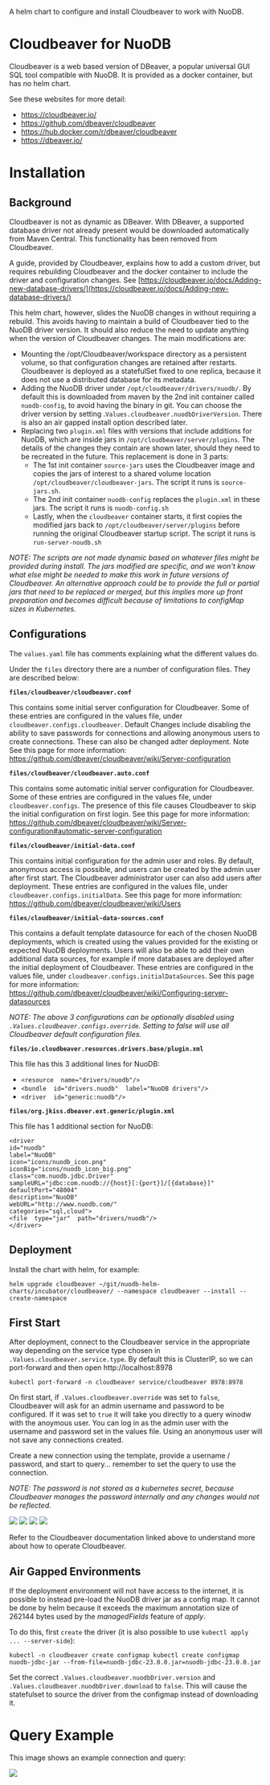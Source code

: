 A helm chart to configure and install Cloudbeaver to work with NuoDB.


# Cloudbeaver for NuoDB

Cloudbeaver is a web based version of DBeaver, a popular universal GUI SQL tool compatible with NuoDB.  It is provided as a docker container, but has no helm chart.

See these websites for more detail:
 - https://cloudbeaver.io/
 - https://github.com/dbeaver/cloudbeaver
 - https://hub.docker.com/r/dbeaver/cloudbeaver
 - https://dbeaver.io/


# Installation

## Background
Cloudbeaver is not as dynamic as DBeaver.  With DBeaver, a supported database driver not already present would be downloaded automatically from Maven Central.  This functionality has been removed from Cloudbeaver.

A guide, provided by Cloudbeaver, explains how to add a custom driver, but requires rebuilding Cloudbeaver and the docker container to include the driver and configuration changes. See [https://cloudbeaver.io/docs/Adding-new-database-drivers/](https://cloudbeaver.io/docs/Adding-new-database-drivers/)

This helm chart, however, slides the NuoDB changes in without requiring a rebuild.  This avoids having to maintain a build of Cloudbeaver tied to the NuoDB driver version.  It should also reduce the need to update anything when the version of Cloudbeaver changes.   The main modifications are:

 - Mounting the /opt/Cloudbeaver/workspace directory as a persistent volume, so that configuration changes are retained after restarts.  Cloudbeaver is deployed as a statefulSet fixed to one replica, because it does not use a distributed database for its metadata.
 - Adding the NuoDB driver under `/opt/cloudbeaver/drivers/nuodb/`.  By default this is downloaded from maven by the 2nd init container called `nuodb-config`, to avoid having the binary in git.  You can choose the driver version by setting .`Values.cloudbeaver.nuodbDriverVersion`.  There is also an air gapped install option described later.
 - Replacing two `plugin.xml` files with versions that include additions for NuoDB, which are inside jars in `/opt/cloudbeaver/server/plugins`.  The details of the changes they contain are shown later, should they need to be recreated in the future.  This replacement is done in 3 parts:
	 - The 1st init container `source-jars` uses the Cloudbeaver image and copies the jars of interest to a shared volume location `/opt/cloudbeaver/cloudbeaver-jars`.    The script it runs is `source-jars.sh`.
	 - The 2nd init container `nuodb-config` replaces the `plugin.xml` in these jars.  The script it runs is `nuodb-config.sh`
	 - Lastly, when the `cloudbeaver` container starts, it first copies the modified jars back to `/opt/cloudbeaver/server/plugins` before running the original Cloudbeaver startup script.  The script it runs is `run-server-noudb.sh`

*NOTE: The scripts are not made dynamic based on whatever files might be provided during install.  The jars modified are specific, and we won't know what else might be needed to make this work in future versions of Cloudbeaver.  An alternative approach could be to provide the full or partial jars that need to be replaced or merged, but this implies more up front preparation and becomes difficult because of limitations to configMap sizes in Kubernetes.*


## Configurations
The `values.yaml` file has comments explaining what the different values do.

Under the `files` directory there are a number of configuration files.  They are described below:


**`files/cloudbeaver/cloudbeaver.conf`**

This contains some initial server configuration for Cloudbeaver.  Some of these entries are configured in the values file, under `cloudbeaver.configs.cloudbeaver`.  Default Changes include disabling the ability to save passwords for connections and allowing anonymous users to create connections.  These can also be changed adter deployment.  Note See this page for more information: https://github.com/dbeaver/cloudbeaver/wiki/Server-configuration


**`files/cloudbeaver/cloudbeaver.auto.conf`**

This contains some automatic initial server configuration for Cloudbeaver.  Some of these entries are configured in the values file, under `cloudbeaver.configs`.   The presence of this file causes  Cloudbeaver to skip the initial configuration on first login.  See this page for more information: https://github.com/dbeaver/cloudbeaver/wiki/Server-configuration#automatic-server-configuration


**`files/cloudbeaver/initial-data.conf`**

This contains initial configuration for the admin user and roles.  By default, anonymous access is possible, and users can be created by the admin user after first start.  The Cloudbeaver administrator user can also add users after deployment.  These entries are configured in the values file, under `cloudbeaver.configs.initialData`.  See this page for more information: https://github.com/dbeaver/cloudbeaver/wiki/Users


**`files/cloudbeaver/initial-data-sources.conf`**

This contains a default template datasource for each of the chosen NuoDB deployments, which is created using the values provided for the existing or expected NuoDB deployments.  Users will also be able to add their own additional data sources, for example if more databases are deployed after the initial deployment of Cloudbeaver.  These entries are configured in the values file, under `cloudbeaver.configs.initialDataSources`.  See this page for more information: https://github.com/dbeaver/cloudbeaver/wiki/Configuring-server-datasources

*NOTE: The above 3 configurations can be optionally disabled using `.Values.cloudbeaver.configs.override`.  Setting to false will use all Cloudbeaver default configuration files.*


**`files/io.cloudbeaver.resources.drivers.base/plugin.xml`**

This file has this 3 additional lines for NuoDB:

 - `<resource  name="drivers/nuodb"/>`
 - `<bundle  id="drivers.nuodb"  label="NuoDB drivers"/>`
 - `<driver  id="generic:nuodb"/>`

**`files/org.jkiss.dbeaver.ext.generic/plugin.xml`**

This file has 1 additional section for NuoDB:

    <driver
    id="nuodb"
    label="NuoDB"
    icon="icons/nuodb_icon.png"
    iconBig="icons/nuodb_icon_big.png"
    class="com.nuodb.jdbc.Driver"
    sampleURL="jdbc:com.nuodb://{host}[:{port}]/[{database}]"
    defaultPort="48004"
    description="NuoDB"
    webURL="http://www.nuodb.com/"
    categories="sql,cloud">
    <file  type="jar"  path="drivers/nuodb"/>
    </driver>


## Deployment
Install the chart with helm, for example:

    helm upgrade cloudbeaver ~/git/nuodb-helm-charts/incubator/cloudbeaver/ --namespace cloudbeaver --install --create-namespace


## First Start
After deployment, connect to the Cloudbeaver service in the appropriate way depending on the service type chosen in `.Values.cloudbeaver.service.type`.  By default this is ClusterIP, so we can port-forward and then open http://localhost:8978

    kubectl port-forward -n cloudbeaver service/cloudbeaver 8978:8978

On first start, if `.Values.cloudbeaver.override` was set  to `false`, Cloudbeaver will ask for an admin username and password to be configured.  If it was set to `true` it will take you directly to a query winodw with the anoymous user.  You can log in as the admin user with the username and password set in the values file.  Using an anonymous user will not save any connections created.

Create a new connection using the template, provide a username / password, and start to query... remember to set the query to use the connection.

*NOTE: The password is not stored as a kubernetes secret, because Cloudbeaver manages the password internally and any changes would not be reflected.*

![](images/create-connection-1.png)
![](images/create-connection-2.png)
![](images/create-connection-3.png)
![](images/create-connection-4.png)

Refer to the Cloudbeaver documentation linked above to understand more about how to operate Cloudbeaver.


## Air Gapped Environments
If the deployment environment will not have access to the internet, it is possible to instead pre-load the NuoDB driver jar as a config map.  It cannot be done by helm because it exceeds the maximum annotation size of 262144 bytes used by the *managedFields* feature of *apply*.

To do this, first `create` the driver (it is also possible to use `kubectl apply ... --server-side`):

    kubectl -n cloudbeaver create configmap kubectl create configmap nuodb-jdbc-jar --from-file=nuodb-jdbc-23.0.0.jar=nuodb-jdbc-23.0.0.jar

Set the correct `.Values.cloudbeaver.nuodbDriver.version` and `.Values.cloudbeaver.nuodbDriver.download` to `false`.  This will cause the statefulset to source the driver from the configmap instead of downloading it.


# Query Example
This image shows an example connection and query:

![](images/example-query.png)